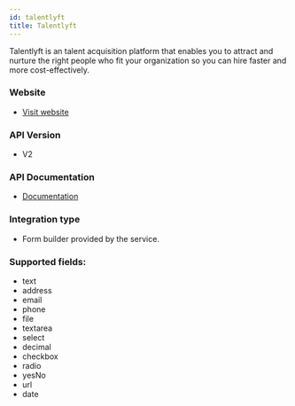 ```yaml
---
id: talentlyft
title: Talentlyft
---
```


Talentlyft is an talent acquisition platform that enables you to attract and nurture the right people who fit your organization so you can hire faster and more cost-effectively.

### Website

* [Visit website](https://www.talentlyft.com/)

### API Version

* V2

### API Documentation

* [Documentation](https://developers.talentlyft.com/)

### Integration type

* Form builder provided by the service.

### Supported fields:
* text
* address
* email
* phone
* file
* textarea
* select
* decimal
* checkbox
* radio
* yesNo
* url
* date
